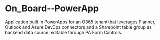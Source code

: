 # On_Board--PowerApp
Application built in PowerApps for an O365 tenant that leverages Planner, Outlook and Azure DevOps connectors and a Sharepoint table group as backend data source, editable through PA Form Controls.
